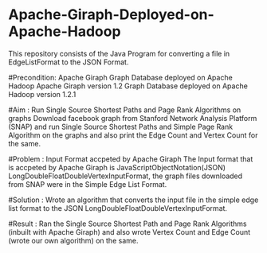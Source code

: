 # Apache-Giraph-Deployed-on-Apache-Hadoop
This repository consists of the Java Program for converting a file in EdgeListFormat to the JSON Format.

#Precondition: Apache Giraph Graph Database deployed on Apache Hadoop
Apache Giraph version 1.2 Graph Database deployed on Apache Hadoop version 1.2.1

#Aim : Run Single Source Shortest Paths and Page Rank Algorithms on graphs
Download facebook graph from Stanford Network Analysis Platform (SNAP) and run Single Source Shortest Paths and Simple Page Rank Algorithm on the graphs and also print the Edge Count and Vertex Count for the same.

#Problem : Input Format accpeted by Apache Giraph
The Input format that is accpeted by Apache Giraph is JavaScriptObjectNotation(JSON) LongDoubleFloatDoubleVertexInputFormat, the graph files downloaded from SNAP were in the Simple Edge List Format.

#Solution : Wrote an algorithm that converts the input file in the simple edge list format to the JSON LongDoubleFloatDoubleVertexInputFormat.

#Result : Ran the Single Source Shortest Path and Page Rank Algorithms (inbuilt with Apache Giraph) and also wrote Vertex Count and Edge Count (wrote our own algorithm) on the same.
